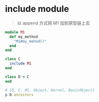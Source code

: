 # include module
> 以 append 方式把 M1 加到原型链上去

```rb
module M1
  def my_method
    "M1#my_mehod()"
  end
end

class C
  include M1
end

class D < C
end

# [D, C, M1, Object, Kernel, BasicObject]
p D.ancestors
```